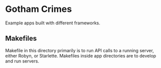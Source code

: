 Gotham Crimes
=============

Example apps built with different frameworks.

Makefiles
---------

Makefile in this directory primarily is to run API calls to a running server,
either Robyn, or Starlette. Makefiles inside app directories are to develop and
run servers.
